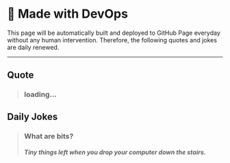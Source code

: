 **<h1>🤖 Made with DevOps</h1>**
<p>This page will be automatically built and deployed to GitHub Page everyday without any human intervention. Therefore, the following quotes and jokes are daily renewed.</p>
<hr/>
<div class="card">
  <h2><strong>Quote</strong></h2>
  <div class="card-body">
    <blockquote class="blockquote mb-0">
      <h3>loading...</h3>
      <footer class="blockquote-footer">
        <i><h4 title="Source Title"></h4></i>
      </footer>
    </blockquote>
  </div>
</div>
<h2><strong>Daily Jokes</strong></h2>


<blockquote><h3>What are bits?</h3><h4><i>Tiny things left when you drop your computer down the stairs.</i></h4></blockquote>